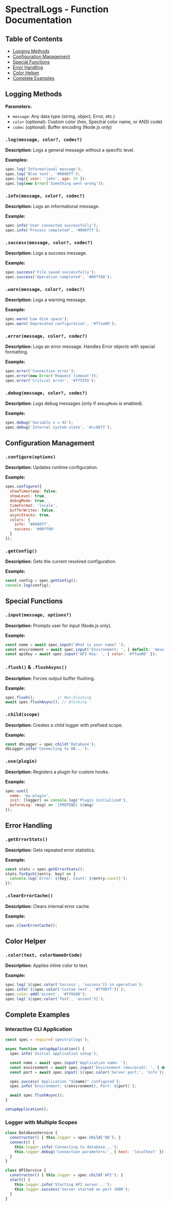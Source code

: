 # SpectralLogs - Function Documentation

## Table of Contents
- [Logging Methods](#logging-methods)
- [Configuration Management](#configuration-management)
- [Special Functions](#special-functions)
- [Error Handling](#error-handling)
- [Color Helper](#color-helper)
- [Complete Examples](#complete-examples)

## Logging Methods

**Parameters:**
- `message`: Any data type (string, object, Error, etc.)
- `color` (optional): Custom color (hex, Spectral color name, or ANSI code)
- `codec` (optional): Buffer encoding (Node.js only)

### `.log(message, color?, codec?)`
**Description:** Logs a general message without a specific level.



**Examples:**
```javascript
spec.log('Informational message');
spec.log('Blue text', '#0000ff');
spec.log({ user: 'john', age: 25 });
spec.log(new Error('Something went wrong'));
```

### `.info(message, color?, codec?)`

**Description:** Logs an informational message.

**Example:**

```javascript
spec.info('User connected successfully');
spec.info('Process completed', '#00bfff');
```

### `.success(message, color?, codec?)`

**Description:** Logs a success message.

**Example:**

```javascript
spec.success('File saved successfully');
spec.success('Operation completed', '#00ff88');
```

### `.warn(message, color?, codec?)`

**Description:** Logs a warning message.

**Example:**

```javascript
spec.warn('Low disk space');
spec.warn('Deprecated configuration', '#ffaa00');
```

### `.error(message, color?, codec?)`

**Description:** Logs an error message. Handles Error objects with special formatting.

**Example:**

```javascript
spec.error('Connection error');
spec.error(new Error('Request timeout'));
spec.error('Critical error', '#ff5555');
```

### `.debug(message, color?, codec?)`

**Description:** Logs debug messages (only if `debugMode` is enabled).

**Example:**

```javascript
spec.debug('Variable x = 42');
spec.debug('Internal system state', '#cc66ff');
```

## Configuration Management

### `.configure(options)`

**Description:** Updates runtime configuration.

**Example:**

```javascript
spec.configure({
  showTimestamp: false,
  showLevel: true,
  debugMode: true,
  timeFormat: 'locale',
  bufferWrites: false,
  asyncStacks: true,
  colors: {
    info: '#0000ff',
    success: '#00ff00'
  }
});
```

### `.getConfig()`

**Description:** Gets the current resolved configuration.

**Example:**

```javascript
const config = spec.getConfig();
console.log(config);
```

## Special Functions

### `.input(message, options?)`

**Description:** Prompts user for input (Node.js only).

**Example:**

```javascript
const name = await spec.input('What is your name? ');
const environment = await spec.input('Environment: ', { default: 'development' });
const apiKey = await spec.input('API Key: ', { color: '#ffaa00' });
```

### `.flush()` & `.flushAsync()`

**Description:** Forces output buffer flushing.

**Example:**

```javascript
spec.flush();          // Non-blocking
await spec.flushAsync(); // Blocking
```

### `.child(scope)`

**Description:** Creates a child logger with prefixed scope.

**Example:**

```javascript
const dbLogger = spec.child('Database');
dbLogger.info('Connecting to DB...');
```

### `.use(plugin)`

**Description:** Registers a plugin for custom hooks.

**Example:**

```javascript
spec.use({
  name: 'my-plugin',
  init: (logger) => console.log('Plugin initialized'),
  beforeLog: (msg) => `[PREPEND] ${msg}`
});
```

## Error Handling

### `.getErrorStats()`

**Description:** Gets repeated error statistics.

**Example:**

```javascript
const stats = spec.getErrorStats();
stats.forEach((entry, key) => {
  console.log(`Error: ${key}, Count: ${entry.count}`);
});
```

### `.clearErrorCache()`

**Description:** Clears internal error cache.

**Example:**

```javascript
spec.clearErrorCache();
```

## Color Helper

### `.color(text, colorNameOrCode)`

**Description:** Applies inline color to text.

**Example:**

```javascript
spec.log(`${spec.color('Success', 'success')} in operation`);
spec.info(`${spec.color('Custom text', '#ff00ff')}`);
spec.color.add('accent', '#ff6600');
spec.log(`${spec.color('Text', 'accent')}`);
```

## Complete Examples

### Interactive CLI Application

```javascript
const spec = require('spectrallogs');

async function setupApplication() {
  spec.info('Initial application setup');

  const name = await spec.input('Application name: ');
  const environment = await spec.input('Environment (dev/prod): ', { default: 'dev' });
  const port = await spec.input(`${spec.color('Server port:', 'info')} `, { default: '3000' });

  spec.success(`Application "${name}" configured`);
  spec.info(`Environment: ${environment}, Port: ${port}`);

  await spec.flushAsync();
}

setupApplication();
```

### Logger with Multiple Scopes

```javascript
class DatabaseService {
  constructor() { this.logger = spec.child('DB'); }
  connect() {
    this.logger.info('Connecting to database...');
    this.logger.debug('Connection parameters:', { host: 'localhost' });
  }
}

class APIService {
  constructor() { this.logger = spec.child('API'); }
  start() {
    this.logger.info('Starting API server...');
    this.logger.success('Server started on port 3000');
  }
}
```